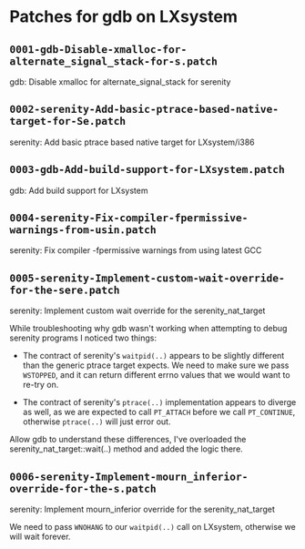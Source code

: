 # Patches for gdb on LXsystem

## `0001-gdb-Disable-xmalloc-for-alternate_signal_stack-for-s.patch`

gdb: Disable xmalloc for alternate_signal_stack for serenity


## `0002-serenity-Add-basic-ptrace-based-native-target-for-Se.patch`

serenity: Add basic ptrace based native target for LXsystem/i386


## `0003-gdb-Add-build-support-for-LXsystem.patch`

gdb: Add build support for LXsystem


## `0004-serenity-Fix-compiler-fpermissive-warnings-from-usin.patch`

serenity: Fix compiler -fpermissive warnings from using latest GCC


## `0005-serenity-Implement-custom-wait-override-for-the-sere.patch`

serenity: Implement custom wait override for the serenity_nat_target

While troubleshooting why gdb wasn't working when attempting to debug
serenity programs I noticed two things:

 - The contract of serenity's `waitpid(..)` appears to be slightly
   different than the generic ptrace target expects. We need to make
   sure we pass `WSTOPPED`, and it can return different errno values
   that we would want to re-try on.

-  The contract of serenity's `ptrace(..)` implementation appears to
   diverge as well, as we are expected to call `PT_ATTACH` before we
   call `PT_CONTINUE`, otherwise `ptrace(..)` will just error out.

Allow gdb to understand these differences, I've overloaded the
serenity_nat_target::wait(..) method and added the logic there.

## `0006-serenity-Implement-mourn_inferior-override-for-the-s.patch`

serenity: Implement mourn_inferior override for the serenity_nat_target

We need to pass `WNOHANG` to our `waitpid(..)` call on LXsystem,
otherwise we will wait forever.

